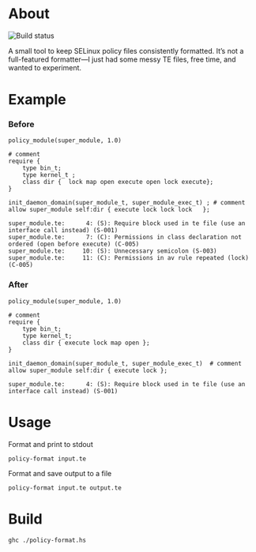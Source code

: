 # About

![Build status](https://github.com/alexs-sh/policy-format/actions/workflows/build.yml/badge.svg)

A small tool to keep SELinux policy files consistently formatted. It’s not a
full-featured formatter—I just had some messy TE files, free time, and wanted to
experiment.

# Example

### Before

```
policy_module(super_module, 1.0)

# comment
require {
    type bin_t;
    type kernel_t ;
    class dir {  lock map open execute open lock execute};
}

init_daemon_domain(super_module_t, super_module_exec_t) ; # comment
allow super_module self:dir { execute lock lock lock   };
```

```
super_module.te:      4: (S): Require block used in te file (use an interface call instead) (S-001)
super_module.te:      7: (C): Permissions in class declaration not ordered (open before execute) (C-005)
super_module.te:     10: (S): Unnecessary semicolon (S-003)
super_module.te:     11: (C): Permissions in av rule repeated (lock) (C-005)
```

### After

```
policy_module(super_module, 1.0)

# comment
require {
    type bin_t;
    type kernel_t;
    class dir { execute lock map open };
}

init_daemon_domain(super_module_t, super_module_exec_t)  # comment
allow super_module self:dir { execute lock };
```


```
super_module.te:      4: (S): Require block used in te file (use an interface call instead) (S-001)
```

# Usage

Format and print to stdout

```
policy-format input.te
```

Format and save output to a file

```
policy-format input.te output.te
```

# Build

```
ghc ./policy-format.hs
```

